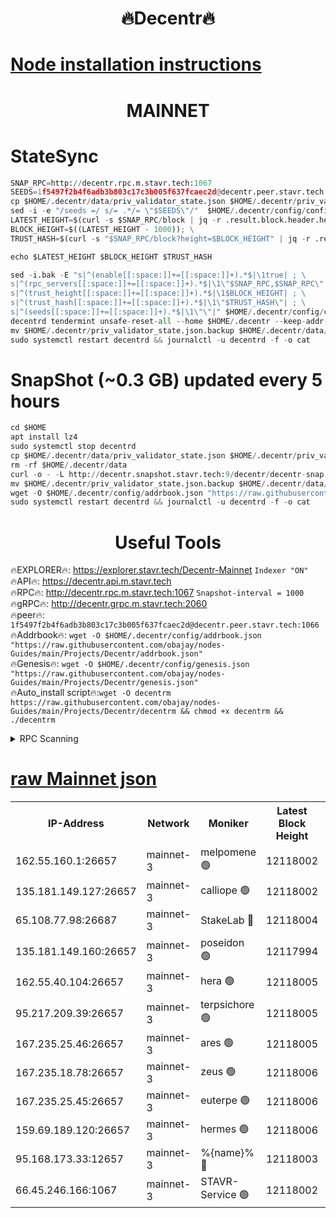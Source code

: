 <h1 align="center"> 🔥Decentr🔥</h1>

[Node installation instructions](https://github.com/obajay/nodes-Guides/tree/main/Projects/Decentr)
=
<h1 align="center"> MAINNET</h1>

# StateSync
```python
SNAP_RPC=http://decentr.rpc.m.stavr.tech:1067
SEEDS=1f5497f2b4f6adb3b803c17c3b005f637fcaec2d@decentr.peer.stavr.tech:1066
cp $HOME/.decentr/data/priv_validator_state.json $HOME/.decentr/priv_validator_state.json.backup
sed -i -e "/seeds =/ s/= .*/= \"$SEEDS\"/"  $HOME/.decentr/config/config.toml
LATEST_HEIGHT=$(curl -s $SNAP_RPC/block | jq -r .result.block.header.height); \
BLOCK_HEIGHT=$((LATEST_HEIGHT - 1000)); \
TRUST_HASH=$(curl -s "$SNAP_RPC/block?height=$BLOCK_HEIGHT" | jq -r .result.block_id.hash)

echo $LATEST_HEIGHT $BLOCK_HEIGHT $TRUST_HASH

sed -i.bak -E "s|^(enable[[:space:]]+=[[:space:]]+).*$|\1true| ; \
s|^(rpc_servers[[:space:]]+=[[:space:]]+).*$|\1\"$SNAP_RPC,$SNAP_RPC\"| ; \
s|^(trust_height[[:space:]]+=[[:space:]]+).*$|\1$BLOCK_HEIGHT| ; \
s|^(trust_hash[[:space:]]+=[[:space:]]+).*$|\1\"$TRUST_HASH\"| ; \
s|^(seeds[[:space:]]+=[[:space:]]+).*$|\1\"\"|" $HOME/.decentr/config/config.toml
decentrd tendermint unsafe-reset-all --home $HOME/.decentr --keep-addr-book
mv $HOME/.decentr/priv_validator_state.json.backup $HOME/.decentr/data/priv_validator_state.json
sudo systemctl restart decentrd && journalctl -u decentrd -f -o cat
```
# SnapShot (~0.3 GB) updated every 5 hours
```python
cd $HOME
apt install lz4
sudo systemctl stop decentrd
cp $HOME/.decentr/data/priv_validator_state.json $HOME/.decentr/priv_validator_state.json.backup
rm -rf $HOME/.decentr/data
curl -o - -L http://decentr.snapshot.stavr.tech:9/decentr/decentr-snap.tar.lz4 | lz4 -c -d - | tar -x -C $HOME/.decentr --strip-components 2
mv $HOME/.decentr/priv_validator_state.json.backup $HOME/.decentr/data/priv_validator_state.json
wget -O $HOME/.decentr/config/addrbook.json "https://raw.githubusercontent.com/obajay/nodes-Guides/main/Projects/Decentr/addrbook.json"
sudo systemctl restart decentrd && journalctl -u decentrd -f -o cat
```

 <h1 align="center"> Useful Tools</h1>

🔥EXPLORER🔥:     https://explorer.stavr.tech/Decentr-Mainnet        `Indexer "ON"` \
🔥API🔥:          https://decentr.api.m.stavr.tech \
🔥RPC🔥:          http://decentr.rpc.m.stavr.tech:1067              `Snapshot-interval = 1000` \
🔥gRPC🔥:         http://decentr.grpc.m.stavr.tech:2060 \
🔥peer🔥:         `1f5497f2b4f6adb3b803c17c3b005f637fcaec2d@decentr.peer.stavr.tech:1066` \
🔥Addrbook🔥:  `wget -O $HOME/.decentr/config/addrbook.json "https://raw.githubusercontent.com/obajay/nodes-Guides/main/Projects/Decentr/addrbook.json"` \
🔥Genesis🔥:  `wget -O $HOME/.decentr/config/genesis.json "https://raw.githubusercontent.com/obajay/nodes-Guides/main/Projects/Decentr/genesis.json"` \
🔥Auto_install script🔥:`wget -O decentrm https://raw.githubusercontent.com/obajay/nodes-Guides/main/Projects/Decentr/decentrm && chmod +x decentrm && ./decentrm`

<details>
<summary>RPC Scanning</summary>

<h2 align="center"> We scan nodes in real time every 4 hours. And we provide the final result of RPC endpoints.
We cannot influence the operation of these nodes in any way. </h2>


```python
If Voting Power is higher than 0 --> then the Node is a validator of the network and may be subject to attack and be a potential threat to the chain.
```
```python
We marked such validators with a red symbol
```

</details>

[raw Mainnet json](https://rpc-check.decentrm.stavr.tech/decentrm/rpc-decentrm-result.json)
=



<table><tr><th>IP-Address</th><th>Network</th><th>Moniker</th><th>Latest Block Height</th><th>Earliest Block Height</th><th>Catching Up</th><th>Tx Index</th><th>Voting Power</th><th>Scan Time</th></tr><tr><td>162.55.160.1:26657</td><td>mainnet-3</td><td>melpomene 🟢</td><td>12118002</td><td>1688950</td><td>False</td><td>on</td><td>0</td><td>2023-12-24T23:34:47.522338943UTC</td></tr><tr><td>135.181.149.127:26657</td><td>mainnet-3</td><td>calliope 🟢</td><td>12118002</td><td>1688950</td><td>False</td><td>on</td><td>0</td><td>2023-12-24T23:34:49.993758268UTC</td></tr><tr><td>65.108.77.98:26687</td><td>mainnet-3</td><td>StakeLab 🔴</td><td>12118004</td><td>1688950</td><td>False</td><td>on</td><td>5376716</td><td>2023-12-24T23:34:57.793631267UTC</td></tr><tr><td>135.181.149.160:26657</td><td>mainnet-3</td><td>poseidon 🟢</td><td>12117994</td><td>1688950</td><td>False</td><td>on</td><td>0</td><td>2023-12-24T23:35:00.557745364UTC</td></tr><tr><td>162.55.40.104:26657</td><td>mainnet-3</td><td>hera 🟢</td><td>12118005</td><td>1688950</td><td>False</td><td>on</td><td>0</td><td>2023-12-24T23:35:02.840183944UTC</td></tr><tr><td>95.217.209.39:26657</td><td>mainnet-3</td><td>terpsichore 🟢</td><td>12118005</td><td>1688950</td><td>False</td><td>on</td><td>0</td><td>2023-12-24T23:35:05.327080500UTC</td></tr><tr><td>167.235.25.46:26657</td><td>mainnet-3</td><td>ares 🟢</td><td>12118005</td><td>1688950</td><td>False</td><td>on</td><td>0</td><td>2023-12-24T23:35:07.783144712UTC</td></tr><tr><td>167.235.18.78:26657</td><td>mainnet-3</td><td>zeus 🟢</td><td>12118006</td><td>1688950</td><td>False</td><td>on</td><td>0</td><td>2023-12-24T23:35:10.061155100UTC</td></tr><tr><td>167.235.25.45:26657</td><td>mainnet-3</td><td>euterpe 🟢</td><td>12118006</td><td>1688950</td><td>False</td><td>on</td><td>0</td><td>2023-12-24T23:35:12.467019451UTC</td></tr><tr><td>159.69.189.120:26657</td><td>mainnet-3</td><td>hermes 🟢</td><td>12118006</td><td>1688950</td><td>False</td><td>on</td><td>0</td><td>2023-12-24T23:35:12.809708786UTC</td></tr><tr><td>95.168.173.33:12657</td><td>mainnet-3</td><td>%{name}% 🔴</td><td>12118003</td><td>8964001</td><td>False</td><td>on</td><td>4173653</td><td>2023-12-24T23:34:51.260018187UTC</td></tr><tr><td>66.45.246.166:1067</td><td>mainnet-3</td><td>STAVR-Service 🟢</td><td>12118002</td><td>12115001</td><td>False</td><td>on</td><td>0</td><td>2023-12-24T23:34:50.672755930UTC</td></tr></table>